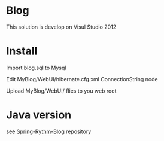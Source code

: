 Blog
====

This solution is develop on Visul Studio 2012


Install
====

Import blog.sql to Mysql

Edit MyBlog/WebUI/hibernate.cfg.xml ConnectionString node

Upload MyBlog/WebUI/ flies to you web root



Java version
====
see <a href="https://github.com/ss22219/Spring-Rythm-Blog">Spring-Rythm-Blog</a> repository

